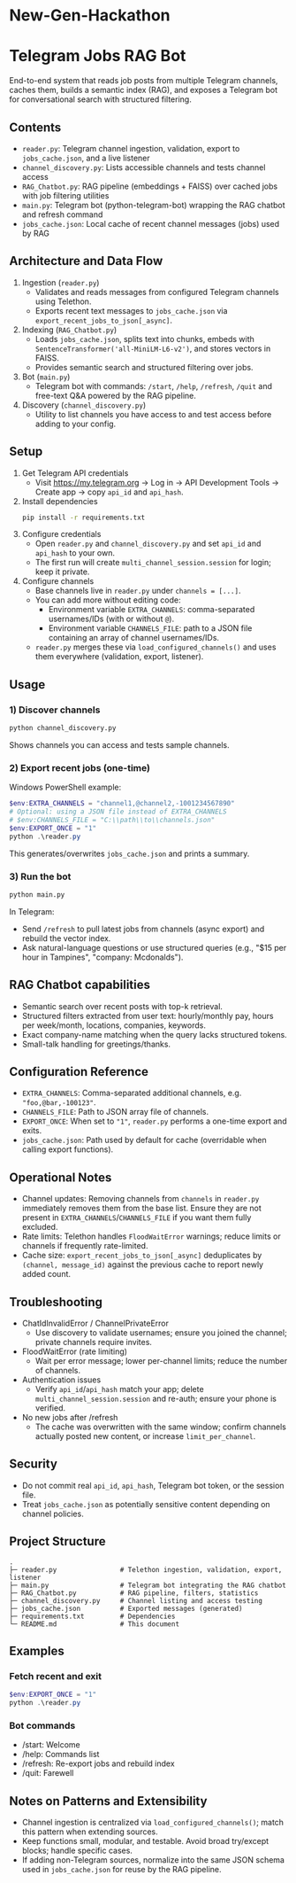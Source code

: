 # New-Gen-Hackathon
# Telegram Jobs RAG Bot

End-to-end system that reads job posts from multiple Telegram channels, caches them, builds a semantic index (RAG), and exposes a Telegram bot for conversational search with structured filtering.

## Contents
- `reader.py`: Telegram channel ingestion, validation, export to `jobs_cache.json`, and a live listener
- `channel_discovery.py`: Lists accessible channels and tests channel access
- `RAG_Chatbot.py`: RAG pipeline (embeddings + FAISS) over cached jobs with job filtering utilities
- `main.py`: Telegram bot (python-telegram-bot) wrapping the RAG chatbot and refresh command
- `jobs_cache.json`: Local cache of recent channel messages (jobs) used by RAG

## Architecture and Data Flow
1. Ingestion (`reader.py`)
   - Validates and reads messages from configured Telegram channels using Telethon.
   - Exports recent text messages to `jobs_cache.json` via `export_recent_jobs_to_json[_async]`.
2. Indexing (`RAG_Chatbot.py`)
   - Loads `jobs_cache.json`, splits text into chunks, embeds with `SentenceTransformer('all-MiniLM-L6-v2')`, and stores vectors in FAISS.
   - Provides semantic search and structured filtering over jobs.
3. Bot (`main.py`)
   - Telegram bot with commands: `/start`, `/help`, `/refresh`, `/quit` and free-text Q&A powered by the RAG pipeline.
4. Discovery (`channel_discovery.py`)
   - Utility to list channels you have access to and test access before adding to your config.

## Setup
1. Get Telegram API credentials
   - Visit https://my.telegram.org → Log in → API Development Tools → Create app → copy `api_id` and `api_hash`.
2. Install dependencies
   ```bash
   pip install -r requirements.txt
   ```
3. Configure credentials
   - Open `reader.py` and `channel_discovery.py` and set `api_id` and `api_hash` to your own.
   - The first run will create `multi_channel_session.session` for login; keep it private.
4. Configure channels
   - Base channels live in `reader.py` under `channels = [...]`.
   - You can add more without editing code:
     - Environment variable `EXTRA_CHANNELS`: comma-separated usernames/IDs (with or without `@`).
     - Environment variable `CHANNELS_FILE`: path to a JSON file containing an array of channel usernames/IDs.
   - `reader.py` merges these via `load_configured_channels()` and uses them everywhere (validation, export, listener).

## Usage
### 1) Discover channels
```bash
python channel_discovery.py
```
Shows channels you can access and tests sample channels.

### 2) Export recent jobs (one-time)
Windows PowerShell example:
```powershell
$env:EXTRA_CHANNELS = "channel1,@channel2,-1001234567890"
# Optional: using a JSON file instead of EXTRA_CHANNELS
# $env:CHANNELS_FILE = "C:\\path\\to\\channels.json"
$env:EXPORT_ONCE = "1"
python .\reader.py
```
This generates/overwrites `jobs_cache.json` and prints a summary.

### 3) Run the bot
```bash
python main.py
```
In Telegram:
- Send `/refresh` to pull latest jobs from channels (async export) and rebuild the vector index.
- Ask natural-language questions or use structured queries (e.g., "$15 per hour in Tampines", "company: Mcdonalds").

## RAG Chatbot capabilities
- Semantic search over recent posts with top-k retrieval.
- Structured filters extracted from user text: hourly/monthly pay, hours per week/month, locations, companies, keywords.
- Exact company-name matching when the query lacks structured tokens.
- Small-talk handling for greetings/thanks.

## Configuration Reference
- `EXTRA_CHANNELS`: Comma-separated additional channels, e.g. `"foo,@bar,-100123"`.
- `CHANNELS_FILE`: Path to JSON array file of channels.
- `EXPORT_ONCE`: When set to `"1"`, `reader.py` performs a one-time export and exits.
- `jobs_cache.json`: Path used by default for cache (overridable when calling export functions).

## Operational Notes
- Channel updates: Removing channels from `channels` in `reader.py` immediately removes them from the base list. Ensure they are not present in `EXTRA_CHANNELS`/`CHANNELS_FILE` if you want them fully excluded.
- Rate limits: Telethon handles `FloodWaitError` warnings; reduce limits or channels if frequently rate-limited.
- Cache size: `export_recent_jobs_to_json[_async]` deduplicates by `(channel, message_id)` against the previous cache to report newly added count.

## Troubleshooting
- ChatIdInvalidError / ChannelPrivateError
  - Use discovery to validate usernames; ensure you joined the channel; private channels require invites.
- FloodWaitError (rate limiting)
  - Wait per error message; lower per-channel limits; reduce the number of channels.
- Authentication issues
  - Verify `api_id`/`api_hash` match your app; delete `multi_channel_session.session` and re-auth; ensure your phone is verified.
- No new jobs after /refresh
  - The cache was overwritten with the same window; confirm channels actually posted new content, or increase `limit_per_channel`.

## Security
- Do not commit real `api_id`, `api_hash`, Telegram bot token, or the session file.
- Treat `jobs_cache.json` as potentially sensitive content depending on channel policies.

## Project Structure
```
.
├─ reader.py                # Telethon ingestion, validation, export, listener
├─ main.py                  # Telegram bot integrating the RAG chatbot
├─ RAG_Chatbot.py           # RAG pipeline, filters, statistics
├─ channel_discovery.py     # Channel listing and access testing
├─ jobs_cache.json          # Exported messages (generated)
├─ requirements.txt         # Dependencies
└─ README.md                # This document
```

## Examples
### Fetch recent and exit
```powershell
$env:EXPORT_ONCE = "1"
python .\reader.py
```

### Bot commands
- /start: Welcome
- /help: Commands list
- /refresh: Re-export jobs and rebuild index
- /quit: Farewell

## Notes on Patterns and Extensibility
- Channel ingestion is centralized via `load_configured_channels()`; match this pattern when extending sources.
- Keep functions small, modular, and testable. Avoid broad try/except blocks; handle specific cases.
- If adding non-Telegram sources, normalize into the same JSON schema used in `jobs_cache.json` for reuse by the RAG pipeline.
